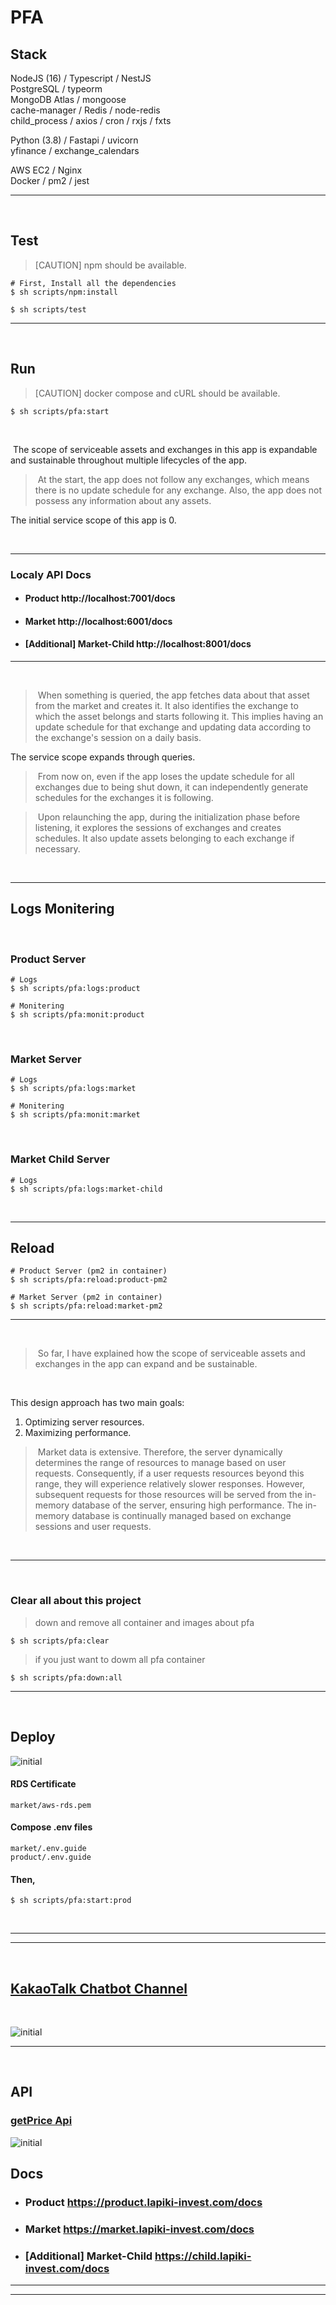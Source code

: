 # PFA

## Stack
NodeJS (16) / Typescript / NestJS <br>
PostgreSQL / typeorm <br>
MongoDB Atlas / mongoose <br>
cache-manager / Redis / node-redis <br>
child_process / axios / cron / rxjs / fxts <br>

Python (3.8) / Fastapi / uvicorn <br>
yfinance / exchange_calendars

AWS EC2 / Nginx <br>
Docker / pm2 / jest

---
<br>

## Test
>[CAUTION] npm should be available.
```shell
# First, Install all the dependencies
$ sh scripts/npm:install

$ sh scripts/test
```
---

<br>

## Run
>[CAUTION] docker compose and cURL should be available.
```shell
$ sh scripts/pfa:start
```

<br>

&nbsp;The scope of serviceable assets and exchanges in this app is expandable and sustainable throughout multiple lifecycles of the app.

>&nbsp;At the start, the app does not follow any exchanges, which means there is no update schedule for any exchange. Also, the app does not possess any information about any assets.

The initial service scope of this app is 0.

<br>

---
### Localy API Docs
- #### Product http://localhost:7001/docs
- #### Market http://localhost:6001/docs
- #### [Additional] Market-Child http://localhost:8001/docs
---
<br>

>&nbsp;When something is queried, the app fetches data about that asset from the market and creates it. It also identifies the exchange to which the asset belongs and starts following it. This implies having an update schedule for that exchange and updating data according to the exchange's session on a daily basis.

The service scope expands through queries.

>&nbsp;From now on, even if the app loses the update schedule for all exchanges due to being shut down, it can independently generate schedules for the exchanges it is following.

>&nbsp;Upon relaunching the app, during the initialization phase before listening, it explores the sessions of exchanges and creates schedules. It also update assets belonging to each exchange if necessary.

<br>

---
## Logs Monitering
<br>

### Product Server
```shell
# Logs
$ sh scripts/pfa:logs:product

# Monitering
$ sh scripts/pfa:monit:product
```
<br>

### Market Server
```shell
# Logs
$ sh scripts/pfa:logs:market

# Monitering
$ sh scripts/pfa:monit:market
```
<br>

### Market Child Server
```shell
# Logs
$ sh scripts/pfa:logs:market-child
```
<br>

---
## Reload
```shell
# Product Server (pm2 in container)
$ sh scripts/pfa:reload:product-pm2
```
```shell
# Market Server (pm2 in container)
$ sh scripts/pfa:reload:market-pm2
```
---
<br>

>&nbsp;So far, I have explained how the scope of serviceable assets and exchanges in the app can expand and be sustainable.

<br>

This design approach has two main goals:
1. Optimizing server resources.
2. Maximizing performance.

>&nbsp;Market data is extensive. Therefore, the server dynamically determines the range of resources to manage based on user requests. Consequently, if a user requests resources beyond this range, they will experience relatively slower responses. However, subsequent requests for those resources will be served from the in-memory database of the server, ensuring high performance. The in-memory database is continually managed based on exchange sessions and user requests.

<br>

---

<br>

### Clear all about this project
>down and remove all container and images about pfa
```shell
$ sh scripts/pfa:clear
```
>if you just want to dowm all pfa container
```shell
$ sh scripts/pfa:down:all
```

---

<br>

## Deploy
![initial](https://storage.googleapis.com/odoldotol-image-store/deploy-dia.png)

#### RDS Certificate
```
market/aws-rds.pem
```

#### Compose .env files
```
market/.env.guide
product/.env.guide
```
#### Then,
```shell
$ sh scripts/pfa:start:prod
```

<br>

---
---

<br>

## [KakaoTalk Chatbot Channel](http://pf.kakao.com/_jxbgxmxj)

<br>

![initial](https://storage.googleapis.com/odoldotol-image-store/ezgif.com-gif-maker.gif)

---

<br>

## API

### [getPrice Api](https://product.lapiki-invest.com/docs#/Development/DevController_getPrice)

![initial](https://storage.googleapis.com/odoldotol-image-store/ezgif.com-video-to-gif.gif)

## Docs
- ### Product https://product.lapiki-invest.com/docs

- ### Market https://market.lapiki-invest.com/docs
- ### [Additional] Market-Child https://child.lapiki-invest.com/docs

---
---
